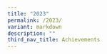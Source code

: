 ```yaml
---
title: "2023"
permalink: /2023/
variant: markdown
description: ""
third_nav_title: Achievements
---
```

